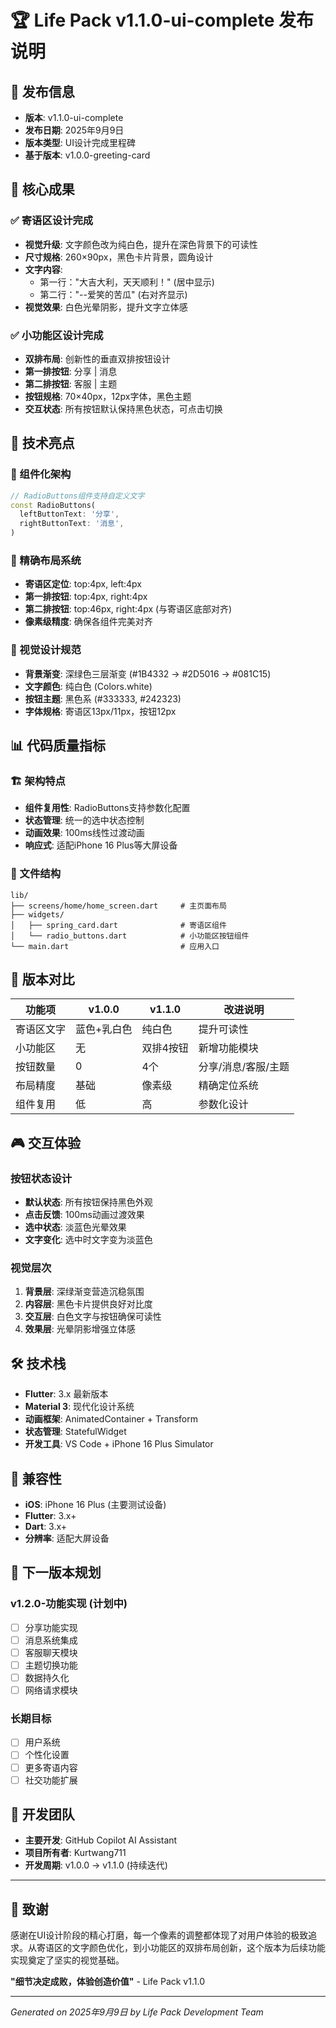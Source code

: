 # 🏆 Life Pack v1.1.0-ui-complete 发布说明

## 📅 发布信息
- **版本**: v1.1.0-ui-complete
- **发布日期**: 2025年9月9日
- **版本类型**: UI设计完成里程碑
- **基于版本**: v1.0.0-greeting-card

## 🎯 核心成果

### ✅ 寄语区设计完成
- **视觉升级**: 文字颜色改为纯白色，提升在深色背景下的可读性
- **尺寸规格**: 260×90px，黑色卡片背景，圆角设计
- **文字内容**: 
  - 第一行："大吉大利，天天顺利！" (居中显示)
  - 第二行："--爱笑的苦瓜" (右对齐显示)
- **视觉效果**: 白色光晕阴影，提升文字立体感

### ✅ 小功能区设计完成
- **双排布局**: 创新性的垂直双排按钮设计
- **第一排按钮**: 分享 | 消息
- **第二排按钮**: 客服 | 主题
- **按钮规格**: 70×40px，12px字体，黑色主题
- **交互状态**: 所有按钮默认保持黑色状态，可点击切换

## 🚀 技术亮点

### 🔧 组件化架构
```dart
// RadioButtons组件支持自定义文字
const RadioButtons(
  leftButtonText: '分享',
  rightButtonText: '消息',
)
```

### 📐 精确布局系统
- **寄语区定位**: top:4px, left:4px
- **第一排按钮**: top:4px, right:4px  
- **第二排按钮**: top:46px, right:4px (与寄语区底部对齐)
- **像素级精度**: 确保各组件完美对齐

### 🎨 视觉设计规范
- **背景渐变**: 深绿色三层渐变 (#1B4332 → #2D5016 → #081C15)
- **文字颜色**: 纯白色 (Colors.white)
- **按钮主题**: 黑色系 (#333333, #242323)
- **字体规格**: 寄语区13px/11px，按钮12px

## 📊 代码质量指标

### 🏗️ 架构特点
- **组件复用性**: RadioButtons支持参数化配置
- **状态管理**: 统一的选中状态控制
- **动画效果**: 100ms线性过渡动画
- **响应式**: 适配iPhone 16 Plus等大屏设备

### 📁 文件结构
```
lib/
├── screens/home/home_screen.dart     # 主页面布局
├── widgets/
│   ├── spring_card.dart              # 寄语区组件  
│   └── radio_buttons.dart            # 小功能区按钮组件
└── main.dart                         # 应用入口
```

## 🔄 版本对比

| 功能项 | v1.0.0 | v1.1.0 | 改进说明 |
|--------|--------|--------|----------|
| 寄语区文字 | 蓝色+乳白色 | 纯白色 | 提升可读性 |
| 小功能区 | 无 | 双排4按钮 | 新增功能模块 |
| 按钮数量 | 0 | 4个 | 分享/消息/客服/主题 |
| 布局精度 | 基础 | 像素级 | 精确定位系统 |
| 组件复用 | 低 | 高 | 参数化设计 |

## 🎮 交互体验

### 按钮状态设计
- **默认状态**: 所有按钮保持黑色外观
- **点击反馈**: 100ms动画过渡效果
- **选中状态**: 淡蓝色光晕效果
- **文字变化**: 选中时文字变为淡蓝色

### 视觉层次
1. **背景层**: 深绿渐变营造沉稳氛围
2. **内容层**: 黑色卡片提供良好对比度
3. **交互层**: 白色文字与按钮确保可读性
4. **效果层**: 光晕阴影增强立体感

## 🛠️ 技术栈

- **Flutter**: 3.x 最新版本
- **Material 3**: 现代化设计系统
- **动画框架**: AnimatedContainer + Transform
- **状态管理**: StatefulWidget
- **开发工具**: VS Code + iPhone 16 Plus Simulator

## 📱 兼容性

- **iOS**: iPhone 16 Plus (主要测试设备)
- **Flutter**: 3.x+
- **Dart**: 3.x+
- **分辨率**: 适配大屏设备

## 🔮 下一版本规划

### v1.2.0-功能实现 (计划中)
- [ ] 分享功能实现
- [ ] 消息系统集成  
- [ ] 客服聊天模块
- [ ] 主题切换功能
- [ ] 数据持久化
- [ ] 网络请求模块

### 长期目标
- [ ] 用户系统
- [ ] 个性化设置
- [ ] 更多寄语内容
- [ ] 社交功能扩展

## 📝 开发团队

- **主要开发**: GitHub Copilot AI Assistant
- **项目所有者**: Kurtwang711
- **开发周期**: v1.0.0 → v1.1.0 (持续迭代)

---

## 🙏 致谢

感谢在UI设计阶段的精心打磨，每一个像素的调整都体现了对用户体验的极致追求。从寄语区的文字颜色优化，到小功能区的双排布局创新，这个版本为后续功能实现奠定了坚实的视觉基础。

**"细节决定成败，体验创造价值"** - Life Pack v1.1.0

---

*Generated on 2025年9月9日 by Life Pack Development Team*
